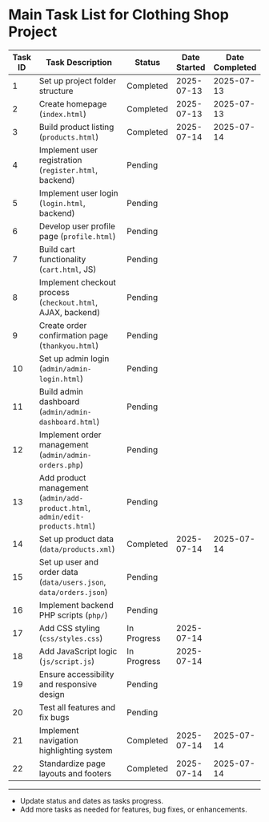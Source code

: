 # Main Task List for Clothing Shop Project

| Task ID | Task Description                          | Status     | Date Started | Date Completed |
| ------- | ----------------------------------------- | ---------- | ------------ | -------------- |
| 1       | Set up project folder structure           | Completed  | 2025-07-13   | 2025-07-13     |
| 2       | Create homepage (`index.html`)            | Completed  | 2025-07-13   | 2025-07-13     |
| 3       | Build product listing (`products.html`)   | Completed  | 2025-07-14   | 2025-07-14     |
| 4       | Implement user registration (`register.html`, backend) | Pending    |              |                |
| 5       | Implement user login (`login.html`, backend) | Pending    |              |                |
| 6       | Develop user profile page (`profile.html`) | Pending    |              |                |
| 7       | Build cart functionality (`cart.html`, JS) | Pending    |              |                |
| 8       | Implement checkout process (`checkout.html`, AJAX, backend) | Pending    |              |                |
| 9       | Create order confirmation page (`thankyou.html`) | Pending    |              |                |
| 10      | Set up admin login (`admin/admin-login.html`) | Pending    |              |                |
| 11      | Build admin dashboard (`admin/admin-dashboard.html`) | Pending    |              |                |
| 12      | Implement order management (`admin/admin-orders.php`) | Pending    |              |                |
| 13      | Add product management (`admin/add-product.html`, `admin/edit-products.html`) | Pending    |              |                |
| 14      | Set up product data (`data/products.xml`) | Completed  | 2025-07-14   | 2025-07-14     |
| 15      | Set up user and order data (`data/users.json`, `data/orders.json`) | Pending    |              |                |
| 16      | Implement backend PHP scripts (`php/`)    | Pending    |              |                |
| 17      | Add CSS styling (`css/styles.css`)        | In Progress| 2025-07-14   |                |
| 18      | Add JavaScript logic (`js/script.js`)     | In Progress| 2025-07-14   |                |
| 19      | Ensure accessibility and responsive design | Pending    |              |                |
| 20      | Test all features and fix bugs            | Pending    |              |                |
| 21      | Implement navigation highlighting system  | Completed  | 2025-07-14   | 2025-07-14     |
| 22      | Standardize page layouts and footers     | Completed  | 2025-07-14   | 2025-07-14     |

---

- Update status and dates as tasks progress.
- Add more tasks as needed for features, bug fixes, or enhancements.
